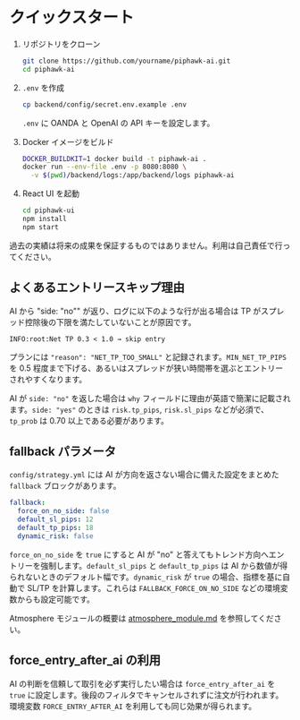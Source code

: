 # クイックスタート

1. リポジトリをクローン

   ```bash
   git clone https://github.com/yourname/piphawk-ai.git
   cd piphawk-ai
   ```

2. `.env` を作成

   ```bash
   cp backend/config/secret.env.example .env
   ```

   `.env` に OANDA と OpenAI の API キーを設定します。
3. Docker イメージをビルド

   ```bash
   DOCKER_BUILDKIT=1 docker build -t piphawk-ai .
   docker run --env-file .env -p 8080:8080 \
     -v $(pwd)/backend/logs:/app/backend/logs piphawk-ai
   ```

4. React UI を起動

   ```bash
   cd piphawk-ui
   npm install
   npm start
   ```

過去の実績は将来の成果を保証するものではありません。利用は自己責任で行ってください。

## よくあるエントリースキップ理由

AI から "side: \"no\"" が返り、ログに以下のような行が出る場合は TP がスプレッド控除後の下限を満たしていないことが原因です。

```text
INFO:root:Net TP 0.3 < 1.0 → skip entry
```

プランには `"reason": "NET_TP_TOO_SMALL"` と記録されます。`MIN_NET_TP_PIPS` を 0.5 程度まで下げる、あるいはスプレッドが狭い時間帯を選ぶとエントリーされやすくなります。

AI が `side: "no"` を返した場合は `why` フィールドに理由が英語で簡潔に記載されます。`side: "yes"` のときは `risk.tp_pips`, `risk.sl_pips` などが必須で、`tp_prob` は 0.70 以上である必要があります。

## fallback パラメータ

`config/strategy.yml` には AI が方向を返さない場合に備えた設定をまとめた `fallback` ブロックがあります。

```yaml
fallback:
  force_on_no_side: false
  default_sl_pips: 12
  default_tp_pips: 18
  dynamic_risk: false
```

`force_on_no_side` を `true` にすると AI が "no" と答えてもトレンド方向へエントリーを強制します。`default_sl_pips` と `default_tp_pips` は AI から数値が得られないときのデフォルト幅です。`dynamic_risk` が `true` の場合、指標を基に自動で SL/TP を計算します。これらは `FALLBACK_FORCE_ON_NO_SIDE` などの環境変数からも設定可能です。

Atmosphere モジュールの概要は [atmosphere_module.md](atmosphere_module.md) を参照してください。

## force_entry_after_ai の利用

AI の判断を信頼して取引を必ず実行したい場合は `force_entry_after_ai` を `true`
に設定します。後段のフィルタでキャンセルされずに注文が行われます。環境変数
`FORCE_ENTRY_AFTER_AI` を利用しても同じ効果が得られます。
